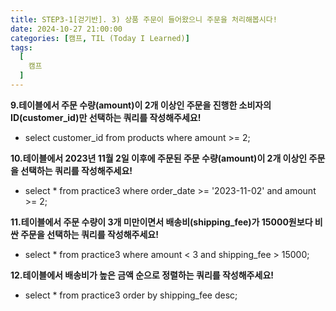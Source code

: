 ```yaml
---
title: STEP3-1[걷기반]. 3) 상품 주문이 들어왔으니 주문을 처리해봅시다!
date: 2024-10-27 21:00:00
categories: [캠프, TIL (Today I Learned)]
tags:
  [
    캠프
  ]
---
```


**9.테이블에서 주문 수량(amount)이 2개 이상인 주문을 진행한 소비자의 ID(customer_id)만 선택하는 쿼리를 작성해주세요!**
- select customer_id from products where amount >= 2;

**10.테이블에서 2023년 11월 2일 이후에 주문된 주문 수량(amount)이 2개 이상인 주문을 선택하는 쿼리를 작성해주세요!** 
- select * from practice3 where order_date >= '2023-11-02' and amount >= 2;

**11.테이블에서 주문 수량이 3개 미만이면서 배송비(shipping_fee)가 15000원보다 비싼 주문을 선택하는 쿼리를 작성해주세요!**
- select * from practice3 where amount < 3 and shipping_fee > 15000;

**12.테이블에서 배송비가 높은 금액 순으로 정렬하는 쿼리를 작성해주세요!**
- select * from practice3 order by shipping_fee desc;